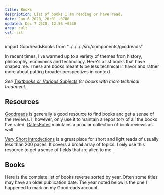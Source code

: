 ```yaml
---
title: Books
description: List of books I am reading or have read.
date: Jun 6 2020, 20:01 -0700
updated: Dec 7 2020, 12:56 +0530
area: cult
cat: lit
---
```


import GoodreadsBooks from "../../../../src/components/goodreads"

In recent times, I've warmed up to a variety of themes from history, philosophy,
economics and technology. Here's a list books that have shaped me. These are
books meant to be less technical in flavor and rather more about putting broader
perspectives in context.

_See [Textbooks on Various Subjects](/kb/textbooks-on-various-subjects) for
books with more technical treatment._

## Resources

[Goodreads](https://www.goodreads.com) is generally a good resource to find books
and get a sense of the reviews. I, however, only use it to maintain a repository
of all the books I've rated. [GatesNotes](https://www.gatesnotes.com/Books)
maintains a popular collection of book reviews as well

[Very Short Introductions](https://www.veryshortintroductions.com) is a great
place for short and light reads of usually less than 200 pages. It covers a
broad array of topics. I only use this resource to get a sense of fields that
are alien to me.

## Books

Here is the complete list of books reverse sorted by year. Often some titles
may have an older publication date. The year noted below is the one I happened
to mark on my Goodreads account.

<GoodreadsBooks />
